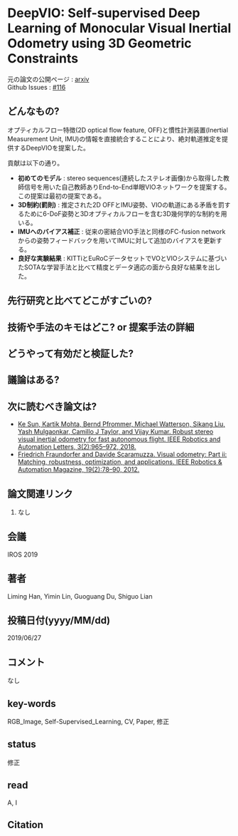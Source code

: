# DeepVIO: Self-supervised Deep Learning of Monocular Visual Inertial Odometry using 3D Geometric Constraints

元の論文の公開ページ : [arxiv](https://arxiv.org/abs/1906.11435)  
Github Issues : [#116](https://github.com/Obarads/obarads.github.io/issues/116)

## どんなもの?
オプティカルフロー特徴(2D optical flow feature, OFF)と慣性計測装置(Inertial Measurement Unit, IMU)の情報を直接統合することにより、絶対軌道推定を提供するDeepVIOを提案した。

貢献は以下の通り。

- **初めてのモデル** : stereo sequences(連続したステレオ画像)から取得した教師信号を用いた自己教師ありEnd-to-End単眼VIOネットワークを提案する。この提案は最初の提案である。
- **3D制約(罰則)** : 推定された2D OFFとIMU姿勢、VIOの軌道にある矛盾を罰するために6-DoF姿勢と3Dオプティカルフローを含む3D幾何学的な制約を用いる。
- **IMUへのバイアス補正** : 従来の密結合VIO手法と同様のFC-fusion networkからの姿勢フィードバックを用いてIMUに対して追加のバイアスを更新する。
- **良好な実験結果** : KITTiとEuRoCデータセットでVOとVIOシステムに基づいたSOTAな学習手法と比べて精度とデータ適応の面から良好な結果を出した。

## 先行研究と比べてどこがすごいの?

## 技術や手法のキモはどこ? or 提案手法の詳細

## どうやって有効だと検証した?

## 議論はある?

## 次に読むべき論文は?
- [Ke Sun, Kartik Mohta, Bernd Pfrommer, Michael Watterson, Sikang Liu, Yash Mulgaonkar, Camillo J Taylor, and Vijay Kumar. Robust stereo visual inertial odometry for fast autonomous flight. IEEE Robotics and Automation Letters, 3(2):965–972, 2018.](https://arxiv.org/abs/1712.00036)
- [Friedrich Fraundorfer and Davide Scaramuzza. Visual odometry: Part ii: Matching, robustness, optimization, and applications. IEEE Robotics & Automation Magazine, 19(2):78–90, 2012.](https://www.zora.uzh.ch/id/eprint/71030/1/Fraundorfer_Scaramuzza_Visual_odometry.pdf)

## 論文関連リンク
1. なし

## 会議
IROS 2019

## 著者
Liming Han, Yimin Lin, Guoguang Du, Shiguo Lian

## 投稿日付(yyyy/MM/dd)
2019/06/27

## コメント
なし

## key-words
RGB_Image, Self-Supervised_Learning, CV, Paper, 修正

## status
修正

## read
A, I

## Citation
